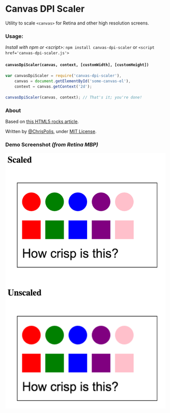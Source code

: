 # Canvas DPI Scaler

Utility to scale `<canvas>` for Retina and other high resolution screens.

### Usage: 

*Install with npm or \<script\>:* `npm install canvas-dpi-scaler` or `<script href='canvas-dpi-scaler.js'>`

#### `canvasDpiScaler(canvas, context, [customWidth], [customHeight])`

```js
var canvasDpiScaler = require('canvas-dpi-scaler'),
    canvas = document.getElementById('some-canvas-el'),
    context = canvas.getContext('2d');
    
canvasDpiScaler(canvas, context); // That's it; you're done!
```

### About

Based on [this HTML5 rocks article](http://www.html5rocks.com/en/tutorials/canvas/hidpi/).

Written by [@ChrisPolis](http://twitter.com/ChrisPolis), under [MIT License](http://opensource.org/licenses/mit-license.php).

### Demo Screenshot *(from Retina MBP)*
![demo](https://raw.githubusercontent.com/cmpolis/canvas-dpi-scaler/master/demo-screen.png)

